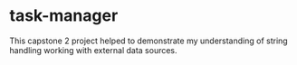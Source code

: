﻿# task-manager
 This capstone 2 project helped to demonstrate my understanding of string handling working with external data sources. 
